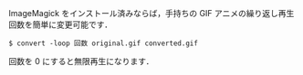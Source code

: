 <!-- title:GIFアニメの繰り返し再生回数を変更する -->

ImageMagick をインストール済みならば，手持ちの GIF アニメの繰り返し再生回数を簡単に変更可能です．

```terminal
$ convert -loop 回数 original.gif converted.gif
```

回数を 0 にすると無限再生になります．
